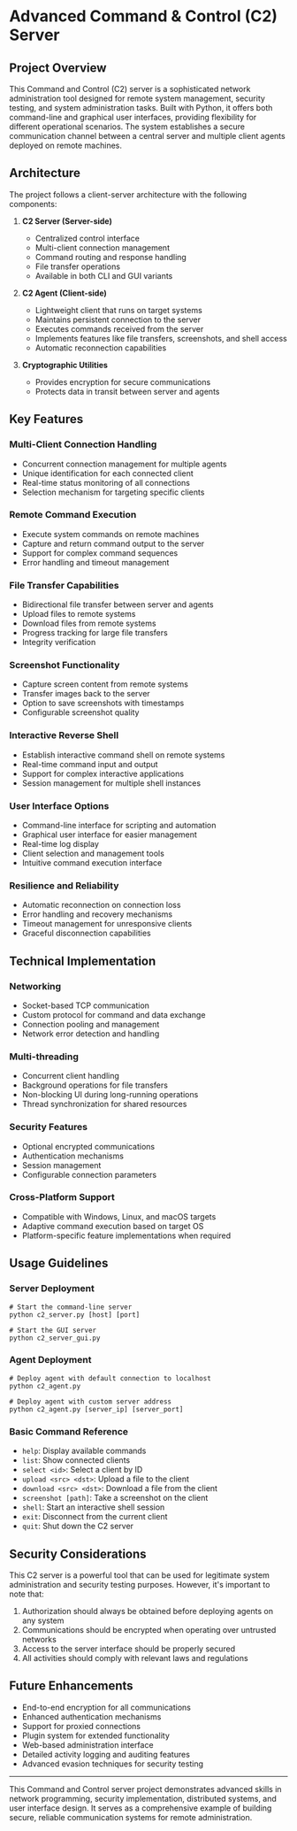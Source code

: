 # Advanced Command & Control (C2) Server

## Project Overview

This Command and Control (C2) server is a sophisticated network administration tool designed for remote system management, security testing, and system administration tasks. Built with Python, it offers both command-line and graphical user interfaces, providing flexibility for different operational scenarios. The system establishes a secure communication channel between a central server and multiple client agents deployed on remote machines.

## Architecture

The project follows a client-server architecture with the following components:

1. **C2 Server (Server-side)**
   - Centralized control interface
   - Multi-client connection management
   - Command routing and response handling
   - File transfer operations
   - Available in both CLI and GUI variants

2. **C2 Agent (Client-side)**
   - Lightweight client that runs on target systems
   - Maintains persistent connection to the server
   - Executes commands received from the server
   - Implements features like file transfers, screenshots, and shell access
   - Automatic reconnection capabilities

3. **Cryptographic Utilities**
   - Provides encryption for secure communications
   - Protects data in transit between server and agents

## Key Features

### Multi-Client Connection Handling
- Concurrent connection management for multiple agents
- Unique identification for each connected client
- Real-time status monitoring of all connections
- Selection mechanism for targeting specific clients

### Remote Command Execution
- Execute system commands on remote machines
- Capture and return command output to the server
- Support for complex command sequences
- Error handling and timeout management

### File Transfer Capabilities
- Bidirectional file transfer between server and agents
- Upload files to remote systems
- Download files from remote systems
- Progress tracking for large file transfers
- Integrity verification

### Screenshot Functionality
- Capture screen content from remote systems
- Transfer images back to the server
- Option to save screenshots with timestamps
- Configurable screenshot quality

### Interactive Reverse Shell
- Establish interactive command shell on remote systems
- Real-time command input and output
- Support for complex interactive applications
- Session management for multiple shell instances

### User Interface Options
- Command-line interface for scripting and automation
- Graphical user interface for easier management
- Real-time log display
- Client selection and management tools
- Intuitive command execution interface

### Resilience and Reliability
- Automatic reconnection on connection loss
- Error handling and recovery mechanisms
- Timeout management for unresponsive clients
- Graceful disconnection capabilities

## Technical Implementation

### Networking
- Socket-based TCP communication
- Custom protocol for command and data exchange
- Connection pooling and management
- Network error detection and handling

### Multi-threading
- Concurrent client handling
- Background operations for file transfers
- Non-blocking UI during long-running operations
- Thread synchronization for shared resources

### Security Features
- Optional encrypted communications
- Authentication mechanisms
- Session management
- Configurable connection parameters

### Cross-Platform Support
- Compatible with Windows, Linux, and macOS targets
- Adaptive command execution based on target OS
- Platform-specific feature implementations when required

## Usage Guidelines

### Server Deployment
```
# Start the command-line server
python c2_server.py [host] [port]

# Start the GUI server
python c2_server_gui.py
```

### Agent Deployment
```
# Deploy agent with default connection to localhost
python c2_agent.py

# Deploy agent with custom server address
python c2_agent.py [server_ip] [server_port]
```

### Basic Command Reference
- `help`: Display available commands
- `list`: Show connected clients
- `select <id>`: Select a client by ID
- `upload <src> <dst>`: Upload a file to the client
- `download <src> <dst>`: Download a file from the client
- `screenshot [path]`: Take a screenshot on the client
- `shell`: Start an interactive shell session
- `exit`: Disconnect from the current client
- `quit`: Shut down the C2 server

## Security Considerations

This C2 server is a powerful tool that can be used for legitimate system administration and security testing purposes. However, it's important to note that:

1. Authorization should always be obtained before deploying agents on any system
2. Communications should be encrypted when operating over untrusted networks
3. Access to the server interface should be properly secured
4. All activities should comply with relevant laws and regulations

## Future Enhancements

- End-to-end encryption for all communications
- Enhanced authentication mechanisms
- Support for proxied connections
- Plugin system for extended functionality
- Web-based administration interface
- Detailed activity logging and auditing features
- Advanced evasion techniques for security testing

---

This Command and Control server project demonstrates advanced skills in network programming, security implementation, distributed systems, and user interface design. It serves as a comprehensive example of building secure, reliable communication systems for remote administration.

